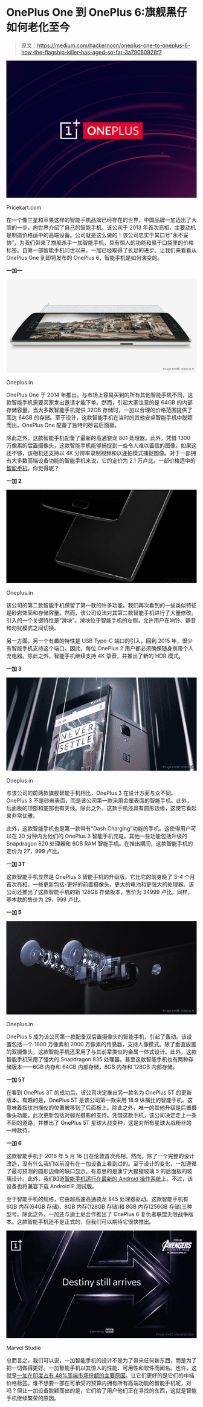 # OnePlus One 到 OnePlus 6:旗舰黑仔如何老化至今

> 原文：<https://medium.com/hackernoon/oneplus-one-to-oneplus-6-how-the-flagship-killer-has-aged-so-far-3a79080928f7>

![](img/62dd865d165ede1a22a9a86f9ab78328.png)

Pricekart.com

在一个像三星和苹果这样的智能手机品牌已经存在的世界，中国品牌一加迈出了大胆的一步，向世界介绍了自己的智能手机。该公司于 2013 年首次亮相，主要动机是制造价格适中的高端设备。公司就是这么做的！该公司忠实于其口号“永不妥协”，为我们带来了旗舰杀手一加智能手机，具有惊人的功能和易于口袋里的价格标签。自第一部智能手机问世以来，一加已经取得了长足的进步。让我们来看看从 OnePlus One 到即将发布的 OnePlus 6，智能手机是如何演变的。

**一加一**

![](img/16ed5f66c492b0d29d1f2a3979fc139b.png)

Oneplus.in

OnePlus One 于 2014 年推出。与市场上容易买到的所有其他智能手机不同，这款智能手机需要买家发出邀请才能下单。然而，引起大家注意的是 64GB 的内部存储容量。当大多数智能手机提供 32GB 存储时，一加以合理的价格范围提供了高达 64GB 的存储。至于设计，这款智能手机在当时的其他安卓智能手机中脱颖而出。OnePlus One 配备了独特的砂岩后面板。

除此之外，这款智能手机配备了最新的高通骁龙 801 处理器。此外，凭借 1300 万像素的后置摄像头，这款智能手机能够捕捉到一些令人难以置信的图像。如果这还不够，该相机还支持以 4K 分辨率录制视频和以连拍模式捕捉图像。对于一部拥有大多数高端设备功能的智能手机来说，它的定价为 2.1 万卢比。一部价格适中的[智能手机](https://www.pricekart.com/mobile/mobiles-below-30000)，你觉得呢？

**一加 2**

![](img/8e5868da94f90899ef6411d5570c6231.png)

Oneplus.in

该公司的第二款智能手机保留了第一款的许多功能。我们再次看到的一些类似特征是砂岩饰面和存储容量。然而，该公司设法对其第二款智能手机进行了大量修改。引入的一个关键特性是“滑块”。滑块位于智能手机的左侧，允许用户在响铃、静音和勿扰模式之间切换。

另一方面，另一个有趣的特性是 USB Type-C 端口的引入。回到 2015 年，很少有智能手机支持这个端口。因此，每位 OnePlus 2 用户都必须确保随身携带个人充电器。除此之外，智能手机继续支持 4K 录音，并推出了新的 HDR 模式。

**一加 3**

![](img/8cfbf9e4a093dc920ec29ad8137487cd.png)

Oneplus.in

与该公司的前两款旗舰智能手机相比，OnePlus 3 在设计方面与众不同。OnePlus 3 不是砂岩表面，而是该公司第一款采用金属表面的智能手机。此外，后面板的顶部和底部也有天线。除此之外，这款手机还具有圆形边缘，这使它看起来非常优雅。

此外，这款智能手机也是第一款带有“Dash Charging”功能的手机。这使得用户可以在 30 分钟内为他们的 OnePlus 3 智能手机充电。其他一些功能包括升级的 Snapdragon 820 处理器和 6GB RAM 智能手机。在推出期间，这款智能手机的定价为 27，999 卢比。

**一加 3T**

这款智能手机显然是 OnePlus 3 智能手机的升级版。它比它的前身晚了 3-4 个月首次亮相。一些更新包括-更好的前置摄像头，更大的电池和更强大的处理器。该公司还推出了这款智能手机的新 128GB 存储版本，售价为 34999 卢比。同样，基本款的售价为 29，999 卢比。

**一加 5**

![](img/5d269b01d3633b9cb2c25d84c56ba01b.png)

Oneplus.in

OnePlus 5 成为该公司第一款配备双后置摄像头的智能手机，引起了轰动。该设置包括一个 1600 万像素和 2000 万像素的传感器，支持人像模式。除了垂直放置的双摄像头，这款智能手机还采用了与其前辈类似的金属一体式设计。此外，这款智能手机采用了强大的 Snapdragon 835 处理器。甚至这款智能手机也有两种存储版本——6GB 内存和 64GB 内部存储，8GB 内存和 128GB 内部存储。

**一加 5T**

在看到 OnePlus 3T 的成功后，该公司决定推出另一款名为 OnePlus 5T 的更新版本。有趣的是，OnePlus 5T 是该公司第一款采用 18:9 纵横比的智能手机。这意味着指纹扫描仪的位置被移到了后面板上。除此之外，唯一的其他升级是后置摄像头功能。此次更新包括对弱光摄影的支持。凭借这款手机，该公司决定走上一条不同的道路，并推出了 OnePlus 5T 星球大战变种，这是对所有星球大战粉丝的一种款待。

**一加 6**

这款智能手机于 2018 年 5 月 16 日在伦敦首次亮相。然而，除了一个完整的设计改造，没有什么我们以前没有在一加设备上看到过的。至于设计的变化，一加遵循了最可预测的圆形边缘的缺口显示。有意思的是康宁大猩猩玻璃 5 的后面板的玻璃设计。此外，我们知道[智能手机运行在最新的 Android 操作系统](https://www.pricekart.com/mobile/android-mobiles-price-list)上。不过，该设备也将兼容下载 Android P 测试版。

至于智能手机的规格，它由超高速高通骁龙 845 处理器驱动。这款智能手机有 6GB 内存(64GB 存储)、8GB 内存(128GB 存储)和 8GB 内存(256GB 存储)三种型号。除此之外，一加还与迪士尼合作推出了 OnePlus 6 复仇者联盟无限战争版本。这款智能手机还不是正式的，但我们可以期待它很快推出。

![](img/63448366f7050fd585f5c9f97197c89f.png)

Marvel Studio

总而言之，我们可以说，一加智能手机的设计不是为了带来任何新东西，而是为了把一切做得更好。一加智能手机以其惊人的性能、可用性和软件而闻名。也许，这就是[一加在印度占有 48%高端市场份额的主要原因](https://www.pricekart.com/blog/oneplus-48-premium-market-share-india)。让它们更好的是它们的中档价格标签。谁不想要一部在可承受的预算内拥有所有高端功能的智能手机呢，对吗？但让一加设备脱颖而出的是，它们给了用户他们正在寻找的东西，这就是智能手机继续繁荣的原因。